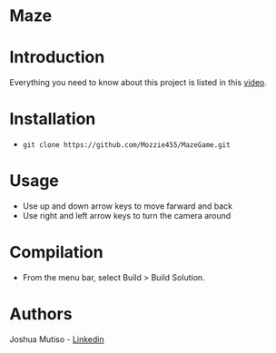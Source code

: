 # Maze

# Introduction

Everything you need to know about this project is listed in this [video]().

# Installation

* ```git clone https://github.com/Mozzie455/MazeGame.git```

# Usage

* Use up and down arrow keys to move farward and back
* Use right and left arrow keys to turn the camera around

# Compilation

* From the menu bar, select Build > Build Solution.

# Authors

Joshua Mutiso - [Linkedin](www.linkedin.com/in/joshua-mutiso-89125b134)
